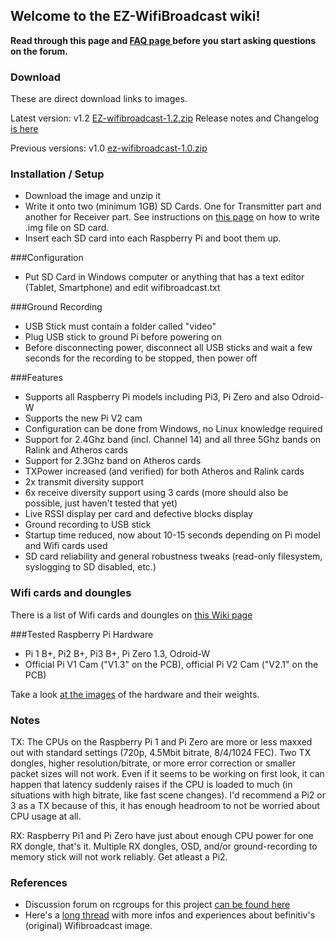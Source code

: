 ## Welcome to the EZ-WifiBroadcast wiki!  
**Read through this page and [FAQ page ](https://github.com/bortek/EZ-WifiBroadcast/wiki/FAQ)before you start asking questions on the forum.**

### Download
These are direct download links to images.  

Latest version: v1.2 [EZ-wifibroadcast-1.2.zip](https://googledrive.com/host/0B8ke2EKPqvORMFAtSU1RbmxENHM/EZ-wifibroadcast-1.2.zip) Release notes and Changelog [is here](https://github.com/bortek/EZ-WifiBroadcast/wiki/v1.2-Release-Note)

Previous versions: v1.0 [ez-wifibroadcast-1.0.zip](https://googledrive.com/host/0B8ke2EKPqvORMFAtSU1RbmxENHM/ez-wifibroadcast-1.0.zip)


### Installation / Setup
- Download the image and unzip it
- Write it onto two (minimum 1GB) SD Cards. One for Transmitter part and another for Receiver part. See instructions on [this page](https://www.raspberrypi.org/documentation/installation/installing-images/) on how to write .img file on SD card.
- Insert each SD card into each Raspberry Pi and boot them up.


###Configuration
- Put SD Card in Windows computer or anything that has a text editor (Tablet, Smartphone) and edit wifibroadcast.txt


###Ground Recording
- USB Stick must contain a folder called "video"
- Plug USB stick to ground Pi before powering on
- Before disconnecting power, disconnect all USB sticks and wait a few seconds for the recording to be stopped, then power off


###Features
- Supports all Raspberry Pi models including Pi3, Pi Zero and also Odroid-W
- Supports the new Pi V2 cam
- Configuration can be done from Windows, no Linux knowledge required
- Support for 2.4Ghz band (incl. Channel 14) and all three 5Ghz bands on Ralink and Atheros cards
- Support for 2.3Ghz band on Atheros cards
- TXPower increased (and verified) for both Atheros and Ralink cards
- 2x transmit diversity support
- 6x receive diversity support using 3 cards (more should also be possible, just haven't tested that yet)
- Live RSSI display per card and defective blocks display
- Ground recording to USB stick
- Startup time reduced, now about 10-15 seconds depending on Pi model and Wifi cards used
- SD card reliability and general robustness tweaks (read-only filesystem, syslogging to SD disabled, etc.)

### Wifi cards and doungles
There is a list of Wifi cards and doungles on [this Wiki page](https://github.com/bortek/EZ-WifiBroadcast/wiki/Lis-of-Wifi-cards-and-doungles)

###Tested Raspberry Pi Hardware
- Pi 1 B+, Pi2 B+, Pi3 B+, Pi Zero 1.3, Odroid-W
- Official Pi V1 Cam ("V1.3" on the PCB), official Pi V2 Cam ("V2.1" on the PCB)

Take a look [at the images](https://github.com/bortek/EZ-WifiBroadcast/wiki/Pictures) of the hardware and their weights.

### Notes

TX: The CPUs on the Raspberry Pi 1 and Pi Zero are more or less maxxed out with standard settings (720p, 4.5Mbit bitrate, 8/4/1024 FEC). Two TX dongles, higher resolution/bitrate, or more error correction or smaller packet sizes will not work. Even if it seems to be working on first look, it can happen that latency suddenly raises if the CPU is loaded to much (in situations with high bitrate, like fast scene changes). I'd recommend a Pi2 or 3 as a TX because of this, it has enough headroom to not be worried about CPU usage at all.


RX: Raspberry Pi1 and Pi Zero have just about enough CPU power for one RX dongle, that's it. Multiple RX dongles, OSD, and/or ground-recording to memory stick will not work reliably. Get atleast a Pi2.

### References
- Discussion forum on rcgroups for this project [can be found here](http://www.rcgroups.com/forums/showthread.php?t=2664393)
- Here's a [long thread](http://www.rcgroups.com/forums/showthread.php?t=2454052) with more infos and experiences about befinitiv's (original) Wifibroadcast image.  
